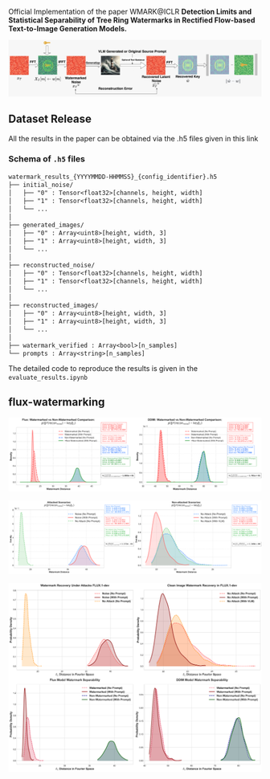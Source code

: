 Official Implementation of the paper WMARK@ICLR **Detection Limits and Statistical Separability of Tree Ring Watermarks in Rectified Flow-based Text-to-Image Generation Models.**

![alt text](image-3.png)
## Dataset Release
All the results in the paper can be obtained via the .h5 files given in this link


### Schema of `.h5` files
```
watermark_results_{YYYYMMDD-HHMMSS}_{config_identifier}.h5
├── initial_noise/
│   ├── "0" : Tensor<float32>[channels, height, width]
│   ├── "1" : Tensor<float32>[channels, height, width]
│   └── ...
│
├── generated_images/
│   ├── "0" : Array<uint8>[height, width, 3]
│   ├── "1" : Array<uint8>[height, width, 3]
│   └── ...
│
├── reconstructed_noise/
│   ├── "0" : Tensor<float32>[channels, height, width]
│   ├── "1" : Tensor<float32>[channels, height, width]
│   └── ...
│
├── reconstructed_images/
│   ├── "0" : Array<uint8>[height, width, 3]
│   ├── "1" : Array<uint8>[height, width, 3]
│   └── ...
│
├── watermark_verified : Array<bool>[n_samples]
└── prompts : Array<string>[n_samples]

```
The detailed code to reproduce the results is given in the `evaluate_results.ipynb`


## flux-watermarking


![alt text](image.png)

![alt text](image-1.png)

![alt text](image-2.png)